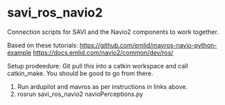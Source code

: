 # savi_ros_navio2
Connection scripts for SAVI and the Navio2 components to work together.

Based on these tutorials:
https://github.com/emlid/mavros-navio-python-example
https://docs.emlid.com/navio2/common/dev/ros/

Setup prodeedure: Git pull this into a catkin workspace and call catkin_make. You should be good to go from there.

1) Run ardupilot and mavros as per instructions in links above.
2) rosrun savi_ros_navio2 navioPerceptions.py
